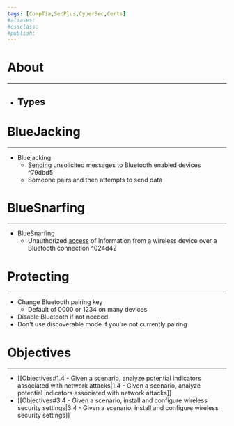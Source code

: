 ```yaml
---
tags: [CompTia,SecPlus,CyberSec,Certs]
#aliases:
#cssclass:
#publish:
---
```


# About
---
- Types
	- 

# BlueJacking
---
- Bluejacking
	- <u>Sending</u> unsolicited messages to Bluetooth enabled devices ^79dbd5
	- Someone pairs and then attempts to send data

# BlueSnarfing
---
- BlueSnarfing
	- Unauthorized <u>access</u> of information from a wireless device over a Bluetooth connection ^024d42

# Protecting
---
- Change Bluetooth pairing key
	- Default of 0000 or 1234 on many devices
- Disable Bluetooth if not needed
- Don't use discoverable mode if you're not currently pairing

# Objectives
---
- [[Objectives#1.4 - Given a scenario, analyze potential indicators associated with network attacks|1.4 - Given a scenario, analyze potential indicators associated with network attacks]]
- [[Objectives#3.4 - Given a scenario, install and configure wireless security settings|3.4 - Given a scenario, install and configure wireless security settings]]